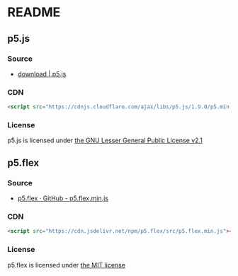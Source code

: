 # README

## p5.js

### Source

- [download | p5.js](https://p5js.org/download/)

### CDN

```html
<script src="https://cdnjs.cloudflare.com/ajax/libs/p5.js/1.9.0/p5.min.js"></script>
```

### License

p5.js is licensed under [the GNU Lesser General Public License v2.1](https://github.com/processing/p5.js/blob/main/license.txt)

## p5.flex

### Source

- [p5.flex · GitHub - p5.flex.min.js](https://github.com/ZRNOF/p5.flex/blob/main/src/p5.flex.min.js)

### CDN

```html
<script src="https://cdn.jsdelivr.net/npm/p5.flex/src/p5.flex.min.js"></script>
```

### License

p5.flex is licensed under [the MIT license](https://github.com/ZRNOF/p5.flex/blob/main/LICENSE)
